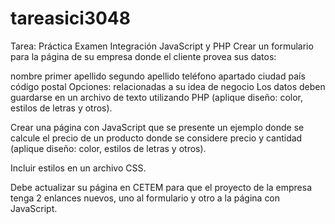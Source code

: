 # tareasici3048
Tarea: Práctica Examen Integración JavaScript y PHP
Crear un formulario para la página de su empresa donde el cliente provea sus datos:

nombre
primer apellido
segundo apellido
teléfono
apartado
ciudad
país
código postal
Opciones: relacionadas a su idea de negocio
Los datos deben guardarse en un archivo de texto utilizando PHP (aplique diseño: color, estilos de letras y otros).

Crear una página con JavaScript que se presente un ejemplo donde se calcule el precio de un producto donde se considere precio y cantidad (aplique diseño: color, estilos de letras y otros).

Incluir estilos en un archivo CSS.

Debe actualizar su página en CETEM para que el proyecto de la empresa tenga 2 enlances nuevos, uno al formulario y otro a la página con JavaScript.
